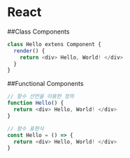 # React

##Class Components
```js
class Hello extens Component {
  render() {
    return <div> Hello, World! </div>
  }
}

```

##Functional Components

```js
// 함수 선언을 이용한 정의
function Hello() {
  return <div> Hello, World! </div>
}

// 함수 표현식
const Hello = () => {
  return <div> Hello, World! </div>
}

```
